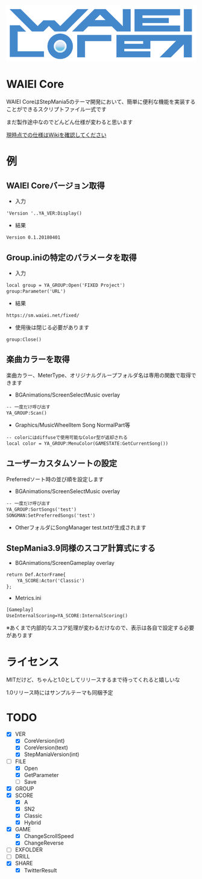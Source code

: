 <img src="sample/img/core-logo.png" alt="WAIEI Coreロゴ" title="WAIEI Coreロゴ">

# WAIEI Core
WAIEI CoreはStepMania5のテーマ開発において、簡単に便利な機能を実装することができるスクリプトファイル一式です

まだ製作途中なのでどんどん仕様が変わると思います

[現時点での仕様はWikiを確認してください](https://github.com/waiei/WAIEI-Core/wiki)


# 例
## WAIEI Coreバージョン取得

- 入力

```
'Version '..YA_VER:Display()
```

- 結果

```
Version 0.1.20180401
```

## Group.iniの特定のパラメータを取得

- 入力

```
local group = YA_GROUP:Open('FIXED Project')
group:Parameter('URL')
```

- 結果

```
https://sm.waiei.net/fixed/
```

- 使用後は閉じる必要があります

```
group:Close()
```

## 楽曲カラーを取得
楽曲カラー、MeterType、オリジナルグループフォルダ名は専用の関数で取得できます

- BGAnimations/ScreenSelectMusic overlay

```
-- 一度だけ呼び出す
YA_GROUP:Scan()
```

- Graphics/MusicWheelItem Song NormalPart等

```
-- colorにはdiffuseで使用可能なColor型が返却される
local color = YA_GROUP:MenuColor(GAMESTATE:GetCurrentSong())
```

## ユーザーカスタムソートの設定
Preferredソート時の並び順を設定します

- BGAnimations/ScreenSelectMusic overlay

```
-- 一度だけ呼び出す
YA_GROUP:SortSongs('test')
SONGMAN:SetPreferredSongs('test')
```

- OtherフォルダにSongManager test.txtが生成されます

## StepMania3.9同様のスコア計算式にする

- BGAnimations/ScreenGameplay overlay

```
return Def.ActorFrame{
    YA_SCORE:Actor('Classic')
};
```

- Metrics.ini

```
[Gameplay]
UseInternalScoring=YA_SCORE:InternalScoring()
```

※あくまで内部的なスコア処理が変わるだけなので、表示は各自で設定する必要があります


# ライセンス
MITだけど、ちゃんと1.0としてリリースするまで待ってくれると嬉しいな

1.0リリース時にはサンプルテーマも同梱予定


# TODO
- [x] VER
    - [x] CoreVersion(int)
    - [x] CoreVersion(text)
    - [x] StepManiaVersion(int)
- [ ] FILE
    - [x] Open
    - [x] GetParameter
    - [ ] Save
- [x] GROUP
- [x] SCORE
    - [x] A
    - [x] SN2
    - [x] Classic
    - [x] Hybrid
- [x] GAME
    - [x] ChangeScrollSpeed
    - [x] ChangeReverse
- [ ] EXFOLDER
- [ ] DRILL
- [x] SHARE
    - [x] TwitterResult
